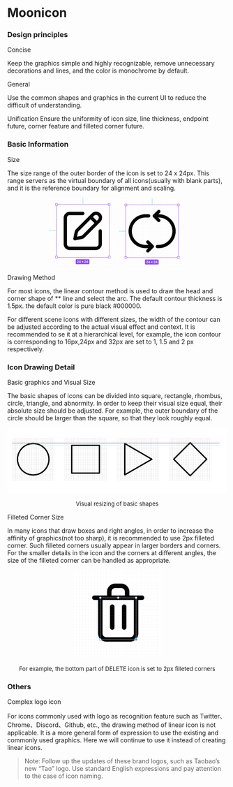 # Moonicon

### Design principles

Concise

Keep the graphics simple and highly recognizable, remove unnecessary decorations and lines, and the color is monochrome by default.

General

Use the common shapes and graphics in the current UI to reduce the difficult of understanding.

Unification
Ensure the uniformity of icon size, line thickness, endpoint future, corner feature and filleted corner future.

### Basic Information

Size

The size range of the outer border of the icon is set to 24 x 24px. This range servers as the virtual boundary of all icons(usually with blank parts), and it is the reference boundary for alignment and scaling.

<div align="center">
    <img src="./images/edit.png" alt="">
    <img src="./images/refresh.png" alt="">
</div>

Drawing Method

For most icons, the linear contour method is used to draw the head and corner shape of ** line and select the arc. The default contour thickness is 1.5px. the default color is pure black #000000.

For different scene icons with different sizes, the width of the contour can be adjusted according to the actual visual effect and context. It is recommended to se it at a hierarchical level, for example, the icon contour is corresponding to 16px,24px and 32px are set to 1, 1.5 and 2 px respectively.

### Icon Drawing Detail

Basic graphics and Visual Size

The basic shapes of icons can be divided into square, rectangle, rhombus, circle, triangle, and abnormity. In order to keep their visual size equal, their absolute size should be adjusted. For example, the outer boundary of the circle should be larger than the square, so that they look roughly equal.

<div align="center">
    <img src="./images/size.png" alt="">
    <p style="font-size: 13px;">Visual resizing of basic shapes</p>
</div>


Filleted Corner Size

In many icons that draw boxes and right angles, in order to increase the affinity of graphics(not too sharp), it is recommended to use 2px filleted corner. Such filleted corners usually appear in larger borders and corners. For the smaller details in the icon and the corners at different angles, the size of the filleted corner can be handled as appropriate.

<div align="center">
    <img src="./images/delete.png" alt="">
    <p style="font-size: 13px;">For example, the bottom part of DELETE icon is set to 2px filleted corners 
    </p>
</div>

### Others

Complex logo icon

For icons commonly used with logo as recognition feature such as Twitter、Chrome、Discord、Github, etc., the drawing method of linear icon is not applicable. It is a more general form of expression to use the existing and commonly used graphics. Here we will continue to use it instead of creating linear icons.

> Note:
> Follow up the updates of these brand logos, such as Taobao’s new “Tao” logo.
> Use standard English expressions and pay attention to the case of icon naming.
